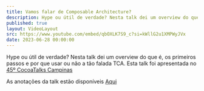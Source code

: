 ```yaml
---
title: Vamos falar de Composable Architecture?
description: Hype ou útil de verdade? Nesta talk dei um overview do que é, os primeiros passos e por que usar ou não a tão falada TCA
published: true
layout: VideoLayout
src: https://www.youtube.com/embed/qbOXLK7S9_c?si=kWllG2u1XMPWyJVx
date: 2023-06-28 00:00:00
---
```


Hype ou útil de verdade? Nesta talk dei um overview do que é, os primeiros passos e por que usar ou não a tão falada TCA. Esta talk foi apresentada no [45º CocoaTalks Campinas](https://www.meetup.com/cocoaheadscps/events/294304619/)

As anotações da talk estão disponíveis [Aqui](/talks/composable)
